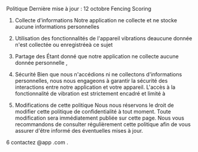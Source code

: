 Politique 
Dernière mise à jour : 12 octobre
Fencing Scoring

1. Collecte d'informations
Notre application ne collecte et ne stocke aucune informations personnelles 

2. Utilisation des fonctionnalités de l'appareil
vibrations deaucune donnée n'est collectée ou enregistréeà ce sujet

3. Partage des
Étant donné que notre application ne collecte aucune donnée personnelle ,

4. Sécurité
Bien que nous n'accédions ni ne collectons d'informations personnelles, nous nous engageons à garantir la sécurité des interactions entre notre application et votre appareil. L'accès à la fonctionnalité de vibration est strictement encadré et limité à

5. Modifications de cette politique
Nous nous réservons le droit de modifier cette politique de confidentialité à tout moment. Toute modification sera immédiatement publiée sur cette page. Nous vous recommandons de consulter régulièrement cette politique afin de vous assurer d'être informé des éventuelles mises à jour.

6
contactez @app .com .
